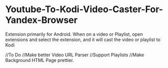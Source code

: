 # Youtube-To-Kodi-Video-Caster-For-Yandex-Browser

Extension primarily for Android. When on a video or Playlist, open extensions and select the extension, and it will cast the video or playlist to Kodi

//To Do
//Make better Video URL Parser
//Support Playlists
//Make Background HTML Page prettier.
